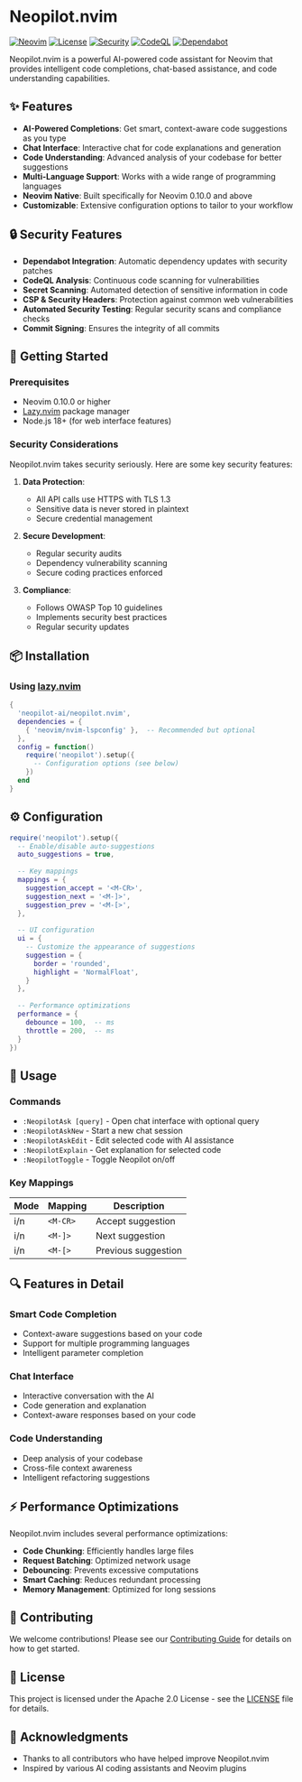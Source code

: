 # Neopilot.nvim

[![Neovim](https://img.shields.io/badge/Neovim-0.10.0+-57A143?style=flat&logo=neovim)](https://neovim.io/)
[![License](https://img.shields.io/badge/License-Apache%202.0-blue.svg)](https://opensource.org/licenses/Apache-2.0)
[![Security](https://img.shields.io/badge/Security-Hardened-brightgreen)](https://github.com/neopilot-ai/neopilot.nvim/security)
[![CodeQL](https://github.com/neopilot-ai/neopilot.nvim/actions/workflows/codeql-analysis.yml/badge.svg)](https://github.com/neopilot-ai/neopilot.nvim/actions/workflows/codeql-analysis.yml)
[![Dependabot](https://img.shields.io/badge/dependabot-enabled-0366d6.svg?logo=dependabot)](https://github.com/neopilot-ai/neopilot.nvim/network/updates)

Neopilot.nvim is a powerful AI-powered code assistant for Neovim that provides intelligent code completions, chat-based assistance, and code understanding capabilities.

## ✨ Features

- **AI-Powered Completions**: Get smart, context-aware code suggestions as you type
- **Chat Interface**: Interactive chat for code explanations and generation
- **Code Understanding**: Advanced analysis of your codebase for better suggestions
- **Multi-Language Support**: Works with a wide range of programming languages
- **Neovim Native**: Built specifically for Neovim 0.10.0 and above
- **Customizable**: Extensive configuration options to tailor to your workflow

## 🔒 Security Features

- **Dependabot Integration**: Automatic dependency updates with security patches
- **CodeQL Analysis**: Continuous code scanning for vulnerabilities
- **Secret Scanning**: Automated detection of sensitive information in code
- **CSP & Security Headers**: Protection against common web vulnerabilities
- **Automated Security Testing**: Regular security scans and compliance checks
- **Commit Signing**: Ensures the integrity of all commits

## 🚀 Getting Started

### Prerequisites

- Neovim 0.10.0 or higher
- [Lazy.nvim](https://github.com/folke/lazy.nvim) package manager
- Node.js 18+ (for web interface features)

### Security Considerations

Neopilot.nvim takes security seriously. Here are some key security features:

1. **Data Protection**:
   - All API calls use HTTPS with TLS 1.3
   - Sensitive data is never stored in plaintext
   - Secure credential management

2. **Secure Development**:
   - Regular security audits
   - Dependency vulnerability scanning
   - Secure coding practices enforced

3. **Compliance**:
   - Follows OWASP Top 10 guidelines
   - Implements security best practices
   - Regular security updates

## 📦 Installation

### Using [lazy.nvim](https://github.com/folke/lazy.nvim)

```lua
{
  'neopilot-ai/neopilot.nvim',
  dependencies = {
    { 'neovim/nvim-lspconfig' },  -- Recommended but optional
  },
  config = function()
    require('neopilot').setup({
      -- Configuration options (see below)
    })
  end
}
```

## ⚙️ Configuration

```lua
require('neopilot').setup({
  -- Enable/disable auto-suggestions
  auto_suggestions = true,
  
  -- Key mappings
  mappings = {
    suggestion_accept = '<M-CR>',
    suggestion_next = '<M-]>',
    suggestion_prev = '<M-[>',
  },
  
  -- UI configuration
  ui = {
    -- Customize the appearance of suggestions
    suggestion = {
      border = 'rounded',
      highlight = 'NormalFloat',
    }
  },
  
  -- Performance optimizations
  performance = {
    debounce = 100,  -- ms
    throttle = 200,  -- ms
  }
})
```

## 🚀 Usage

### Commands

- `:NeopilotAsk [query]` - Open chat interface with optional query
- `:NeopilotAskNew` - Start a new chat session
- `:NeopilotAskEdit` - Edit selected code with AI assistance
- `:NeopilotExplain` - Get explanation for selected code
- `:NeopilotToggle` - Toggle Neopilot on/off

### Key Mappings

| Mode | Mapping | Description |
|------|---------|-------------|
| i/n  | `<M-CR>` | Accept suggestion |
| i/n  | `<M-]>`  | Next suggestion |
| i/n  | `<M-[>`  | Previous suggestion |

## 🔍 Features in Detail

### Smart Code Completion
- Context-aware suggestions based on your code
- Support for multiple programming languages
- Intelligent parameter completion

### Chat Interface
- Interactive conversation with the AI
- Code generation and explanation
- Context-aware responses based on your code

### Code Understanding
- Deep analysis of your codebase
- Cross-file context awareness
- Intelligent refactoring suggestions

## ⚡ Performance Optimizations

Neopilot.nvim includes several performance optimizations:

- **Code Chunking**: Efficiently handles large files
- **Request Batching**: Optimized network usage
- **Debouncing**: Prevents excessive computations
- **Smart Caching**: Reduces redundant processing
- **Memory Management**: Optimized for long sessions

## 🤝 Contributing

We welcome contributions! Please see our [Contributing Guide](CONTRIBUTING.md) for details on how to get started.

## 📄 License

This project is licensed under the Apache 2.0 License - see the [LICENSE](LICENSE) file for details.

## 🙏 Acknowledgments

- Thanks to all contributors who have helped improve Neopilot.nvim
- Inspired by various AI coding assistants and Neovim plugins
